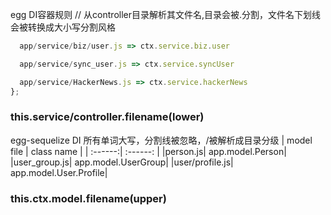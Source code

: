 egg DI容器规则
 // 从controller目录解析其文件名,目录会被.分割，文件名下划线会被转换成大小写分割风格
```js
  app/service/biz/user.js => ctx.service.biz.user

  app/service/sync_user.js => ctx.service.syncUser

  app/service/HackerNews.js => ctx.service.hackerNews
};
```
### this.service/controller.filename(lower)


egg-sequelize DI
所有单词大写，分割线被忽略，/被解析成目录分级
| model file | class name |
| :------:| :------: |
|person.js|	app.model.Person|
|user_group.js|	app.model.UserGroup|
|user/profile.js|	app.model.User.Profile|

### this.ctx.model.filename(upper)
